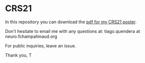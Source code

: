 # CRS21

In this repository you can download the [pdf for my CRS21 poster](https://github.com/quendera/CRS21/raw/main/quendera_poster.pdf).

Don't hesitate to email me with any questions at: tiago.quendera at neuro.fchampalimaud.org 

For public inquiries, leave an issue. 

Thank you,
T
